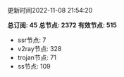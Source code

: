 更新时间2022-11-08 21:54:20

**总订阅: 45**
**总节点: 2372**
**有效节点: 515**
- ssr节点: 7
- v2ray节点: 328
- trojan节点: 71
- ss节点: 109
